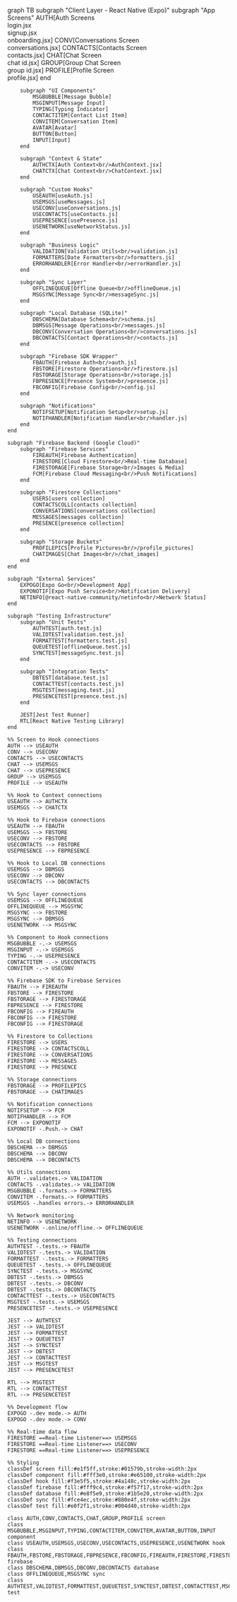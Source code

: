 graph TB
    subgraph "Client Layer - React Native (Expo)"
        subgraph "App Screens"
            AUTH[Auth Screens<br/>login.jsx<br/>signup.jsx<br/>onboarding.jsx]
            CONV[Conversations Screen<br/>conversations.jsx]
            CONTACTS[Contacts Screen<br/>contacts.jsx]
            CHAT[Chat Screen<br/>chat id.jsx]
            GROUP[Group Chat Screen<br/>group id.jsx]
            PROFILE[Profile Screen<br/>profile.jsx]
        end
        
        subgraph "UI Components"
            MSGBUBBLE[Message Bubble]
            MSGINPUT[Message Input]
            TYPING[Typing Indicator]
            CONTACTITEM[Contact List Item]
            CONVITEM[Conversation Item]
            AVATAR[Avatar]
            BUTTON[Button]
            INPUT[Input]
        end
        
        subgraph "Context & State"
            AUTHCTX[Auth Context<br/>AuthContext.jsx]
            CHATCTX[Chat Context<br/>ChatContext.jsx]
        end
        
        subgraph "Custom Hooks"
            USEAUTH[useAuth.js]
            USEMSGS[useMessages.js]
            USECONV[useConversations.js]
            USECONTACTS[useContacts.js]
            USEPRESENCE[usePresence.js]
            USENETWORK[useNetworkStatus.js]
        end
        
        subgraph "Business Logic"
            VALIDATION[Validation Utils<br/>validation.js]
            FORMATTERS[Date Formatters<br/>formatters.js]
            ERRORHANDLER[Error Handler<br/>errorHandler.js]
        end
        
        subgraph "Sync Layer"
            OFFLINEQUEUE[Offline Queue<br/>offlineQueue.js]
            MSGSYNC[Message Sync<br/>messageSync.js]
        end
        
        subgraph "Local Database (SQLite)"
            DBSCHEMA[Database Schema<br/>schema.js]
            DBMSGS[Message Operations<br/>messages.js]
            DBCONV[Conversation Operations<br/>conversations.js]
            DBCONTACTS[Contact Operations<br/>contacts.js]
        end
        
        subgraph "Firebase SDK Wrapper"
            FBAUTH[Firebase Auth<br/>auth.js]
            FBSTORE[Firestore Operations<br/>firestore.js]
            FBSTORAGE[Storage Operations<br/>storage.js]
            FBPRESENCE[Presence System<br/>presence.js]
            FBCONFIG[Firebase Config<br/>config.js]
        end
        
        subgraph "Notifications"
            NOTIFSETUP[Notification Setup<br/>setup.js]
            NOTIFHANDLER[Notification Handler<br/>handler.js]
        end
    end
    
    subgraph "Firebase Backend (Google Cloud)"
        subgraph "Firebase Services"
            FIREAUTH[Firebase Authentication]
            FIRESTORE[Cloud Firestore<br/>Real-time Database]
            FIRESTORAGE[Firebase Storage<br/>Images & Media]
            FCM[Firebase Cloud Messaging<br/>Push Notifications]
        end
        
        subgraph "Firestore Collections"
            USERS[users collection]
            CONTACTSCOLL[contacts collection]
            CONVERSATIONS[conversations collection]
            MESSAGES[messages collection]
            PRESENCE[presence collection]
        end
        
        subgraph "Storage Buckets"
            PROFILEPICS[Profile Pictures<br/>/profile_pictures]
            CHATIMAGES[Chat Images<br/>/chat_images]
        end
    end
    
    subgraph "External Services"
        EXPOGO[Expo Go<br/>Development App]
        EXPONOTIF[Expo Push Service<br/>Notification Delivery]
        NETINFO[@react-native-community/netinfo<br/>Network Status]
    end
    
    subgraph "Testing Infrastructure"
        subgraph "Unit Tests"
            AUTHTEST[auth.test.js]
            VALIDTEST[validation.test.js]
            FORMATTEST[formatters.test.js]
            QUEUETEST[offlineQueue.test.js]
            SYNCTEST[messageSync.test.js]
        end
        
        subgraph "Integration Tests"
            DBTEST[database.test.js]
            CONTACTTEST[contacts.test.js]
            MSGTEST[messaging.test.js]
            PRESENCETEST[presence.test.js]
        end
        
        JEST[Jest Test Runner]
        RTL[React Native Testing Library]
    end
    
    %% Screen to Hook connections
    AUTH --> USEAUTH
    CONV --> USECONV
    CONTACTS --> USECONTACTS
    CHAT --> USEMSGS
    CHAT --> USEPRESENCE
    GROUP --> USEMSGS
    PROFILE --> USEAUTH
    
    %% Hook to Context connections
    USEAUTH --> AUTHCTX
    USEMSGS --> CHATCTX
    
    %% Hook to Firebase connections
    USEAUTH --> FBAUTH
    USEMSGS --> FBSTORE
    USECONV --> FBSTORE
    USECONTACTS --> FBSTORE
    USEPRESENCE --> FBPRESENCE
    
    %% Hook to Local DB connections
    USEMSGS --> DBMSGS
    USECONV --> DBCONV
    USECONTACTS --> DBCONTACTS
    
    %% Sync layer connections
    USEMSGS --> OFFLINEQUEUE
    OFFLINEQUEUE --> MSGSYNC
    MSGSYNC --> FBSTORE
    MSGSYNC --> DBMSGS
    USENETWORK --> MSGSYNC
    
    %% Component to Hook connections
    MSGBUBBLE -.-> USEMSGS
    MSGINPUT -.-> USEMSGS
    TYPING -.-> USEPRESENCE
    CONTACTITEM -.-> USECONTACTS
    CONVITEM -.-> USECONV
    
    %% Firebase SDK to Firebase Services
    FBAUTH --> FIREAUTH
    FBSTORE --> FIRESTORE
    FBSTORAGE --> FIRESTORAGE
    FBPRESENCE --> FIRESTORE
    FBCONFIG --> FIREAUTH
    FBCONFIG --> FIRESTORE
    FBCONFIG --> FIRESTORAGE
    
    %% Firestore to Collections
    FIRESTORE --> USERS
    FIRESTORE --> CONTACTSCOLL
    FIRESTORE --> CONVERSATIONS
    FIRESTORE --> MESSAGES
    FIRESTORE --> PRESENCE
    
    %% Storage connections
    FBSTORAGE --> PROFILEPICS
    FBSTORAGE --> CHATIMAGES
    
    %% Notification connections
    NOTIFSETUP --> FCM
    NOTIFHANDLER --> FCM
    FCM --> EXPONOTIF
    EXPONOTIF -.Push.-> CHAT
    
    %% Local DB connections
    DBSCHEMA --> DBMSGS
    DBSCHEMA --> DBCONV
    DBSCHEMA --> DBCONTACTS
    
    %% Utils connections
    AUTH -.validates.-> VALIDATION
    CONTACTS -.validates.-> VALIDATION
    MSGBUBBLE -.formats.-> FORMATTERS
    CONVITEM -.formats.-> FORMATTERS
    USEMSGS -.handles errors.-> ERRORHANDLER
    
    %% Network monitoring
    NETINFO --> USENETWORK
    USENETWORK -.online/offline.-> OFFLINEQUEUE
    
    %% Testing connections
    AUTHTEST -.tests.-> FBAUTH
    VALIDTEST -.tests.-> VALIDATION
    FORMATTEST -.tests.-> FORMATTERS
    QUEUETEST -.tests.-> OFFLINEQUEUE
    SYNCTEST -.tests.-> MSGSYNC
    DBTEST -.tests.-> DBMSGS
    DBTEST -.tests.-> DBCONV
    DBTEST -.tests.-> DBCONTACTS
    CONTACTTEST -.tests.-> USECONTACTS
    MSGTEST -.tests.-> USEMSGS
    PRESENCETEST -.tests.-> USEPRESENCE
    
    JEST --> AUTHTEST
    JEST --> VALIDTEST
    JEST --> FORMATTEST
    JEST --> QUEUETEST
    JEST --> SYNCTEST
    JEST --> DBTEST
    JEST --> CONTACTTEST
    JEST --> MSGTEST
    JEST --> PRESENCETEST
    
    RTL --> MSGTEST
    RTL --> CONTACTTEST
    RTL --> PRESENCETEST
    
    %% Development flow
    EXPOGO -.dev mode.-> AUTH
    EXPOGO -.dev mode.-> CONV
    
    %% Real-time data flow
    FIRESTORE ==Real-time Listener==> USEMSGS
    FIRESTORE ==Real-time Listener==> USECONV
    FIRESTORE ==Real-time Listener==> USEPRESENCE
    
    %% Styling
    classDef screen fill:#e1f5ff,stroke:#01579b,stroke-width:2px
    classDef component fill:#fff3e0,stroke:#e65100,stroke-width:2px
    classDef hook fill:#f3e5f5,stroke:#4a148c,stroke-width:2px
    classDef firebase fill:#fff9c4,stroke:#f57f17,stroke-width:2px
    classDef database fill:#e8f5e9,stroke:#1b5e20,stroke-width:2px
    classDef sync fill:#fce4ec,stroke:#880e4f,stroke-width:2px
    classDef test fill:#e0f2f1,stroke:#004d40,stroke-width:2px
    
    class AUTH,CONV,CONTACTS,CHAT,GROUP,PROFILE screen
    class MSGBUBBLE,MSGINPUT,TYPING,CONTACTITEM,CONVITEM,AVATAR,BUTTON,INPUT component
    class USEAUTH,USEMSGS,USECONV,USECONTACTS,USEPRESENCE,USENETWORK hook
    class FBAUTH,FBSTORE,FBSTORAGE,FBPRESENCE,FBCONFIG,FIREAUTH,FIRESTORE,FIRESTORAGE,FCM firebase
    class DBSCHEMA,DBMSGS,DBCONV,DBCONTACTS database
    class OFFLINEQUEUE,MSGSYNC sync
    class AUTHTEST,VALIDTEST,FORMATTEST,QUEUETEST,SYNCTEST,DBTEST,CONTACTTEST,MSGTEST,PRESENCETEST,JEST,RTL test